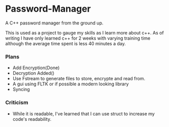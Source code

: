 # Password-Manager

A C++  password manager from the ground up. 

This is used as a project to gauge my skills as I learn more about c++. As of writing I have only learned c++ for 2 weeks 
with varying training time although the average time spent is less 40 minutes a day.

### Plans

- Add Encryption(Done)
- Decryption Added()
- Use Fstream to generate files to store, encrypte and read from.
- A gui using FLTK or if possible a modern looking library
- Syncing

### Criticism

- While it is readable, I've learned that I can use struct to increase my code's readability.

